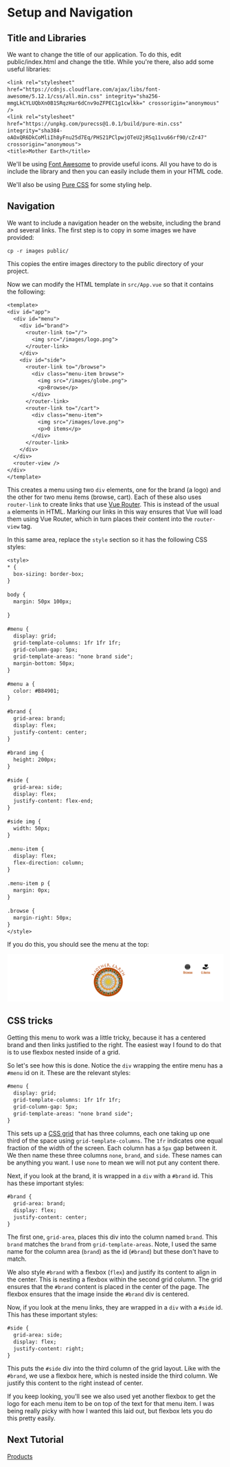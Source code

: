 # Setup and Navigation

## Title and Libraries

We want to change the title of our application. To do this, edit public/index.html and change the title. While you're there, also add some useful libraries:

```
<link rel="stylesheet" href="https://cdnjs.cloudflare.com/ajax/libs/font-awesome/5.12.1/css/all.min.css" integrity="sha256-mmgLkCYLUQbXn0B1SRqzHar6dCnv9oZFPEC1g1cwlkk=" crossorigin="anonymous" />
<link rel="stylesheet" href="https://unpkg.com/purecss@1.0.1/build/pure-min.css" integrity="sha384-oAOxQR6DkCoMliIh8yFnu25d7Eq/PHS21PClpwjOTeU2jRSq11vu66rf90/cZr47" crossorigin="anonymous">
<title>Mother Earth</title>
```

We'll be using [Font Awesome](https://fontawesome.com/) to provide useful icons.
All you have to do is include the library and then you can easily include them in
your HTML code.

We'll also be using [Pure CSS](https://purecss.io/) for some styling help.

## Navigation

We want to include a navigation header on the website, including the brand and
several links. The first step is to copy in some images we have provided:

```
cp -r images public/
```

This copies the entire images directory to the public directory of your project.

Now we can modify the HTML template in `src/App.vue` so that it contains the following:

```
<template>
<div id="app">
  <div id="menu">
    <div id="brand">
      <router-link to="/">
        <img src="/images/logo.png">
      </router-link>
    </div>
    <div id="side">
      <router-link to="/browse">
        <div class="menu-item browse">
          <img src="/images/globe.png">
          <p>Browse</p>
        </div>
      </router-link>
      <router-link to="/cart">
        <div class="menu-item">
          <img src="/images/love.png">
          <p>0 items</p>
        </div>
      </router-link>
    </div>
  </div>
  <router-view />
</div>
</template>
```

This creates a menu using two `div` elements, one for the brand (a logo) and the
other for two menu items (browse, cart). Each of these also uses `router-link`
to create links that use [Vue Router](https://router.vuejs.org/). This is instead
of the usual `a` elements in HTML. Marking our links in this way ensures that
Vue will load them using Vue Router, which in turn places their content into the
`router-view` tag.

In this same area, replace the `style` section so it has the following CSS styles:

```
<style>
* {
  box-sizing: border-box;
}

body {
  margin: 50px 100px;

}

#menu {
  display: grid;
  grid-template-columns: 1fr 1fr 1fr;
  grid-column-gap: 5px;
  grid-template-areas: "none brand side";
  margin-bottom: 50px;
}

#menu a {
  color: #B84901;
}

#brand {
  grid-area: brand;
  display: flex;
  justify-content: center;
}

#brand img {
  height: 200px;
}

#side {
  grid-area: side;
  display: flex;
  justify-content: flex-end;
}

#side img {
  width: 50px;
}

.menu-item {
  display: flex;
  flex-direction: column;
}

.menu-item p {
  margin: 0px;
}

.browse {
  margin-right: 50px;
}
</style>
```

If you do this, you should see the menu at the top:

![navigation](/screenshots/navigation.png)

## CSS tricks

Getting this menu to work was a little tricky, because it has a centered brand
and then links justified to the right. The easiest way I found to do that is
to use flexbox nested inside of a grid.

So let's see how this is done. Notice the `div` wrapping the entire menu
has a `#menu` id on it. These are the relevant styles:

```
#menu {
  display: grid;
  grid-template-columns: 1fr 1fr 1fr;
  grid-column-gap: 5px;
  grid-template-areas: "none brand side";
}
```

This sets up a [CSS grid](https://developer.mozilla.org/en-US/docs/Web/CSS/CSS_Grid_Layout)
that has three columns, each one taking up one third of the space using `grid-template-columns`.
The `1fr` indicates one equal fraction of the width of the screen. Each column has a `5px`
gap between it. We then name these three columns `none`, `brand`, and `side`. These
names can be anything you want. I use `none` to mean we will not put any content there.

Next, if you look at the brand, it is wrapped in a `div` with a `#brand` id. This
has these important styles:

```
#brand {
  grid-area: brand;
  display: flex;
  justify-content: center;
}
```

The first one, `grid-area`, places this div into the column named `brand`. This
`brand` matches the `brand` from `grid-template-areas`. Note, I used the same
name for the column area (`brand`) as the id (`#brand`) but these don't have to
match.

We also style `#brand` with a flexbox (`flex`) and justify its content to align
in the center. This is nesting a flexbox within the second grid column. The grid ensures
that the `#brand` content is placed in the center of the page. The flexbox ensures that
the image inside the `#brand` div is centered.

Now, if you look at the menu links, they are wrapped in a `div` with a `#side` id.
This has these important styles:

```
#side {
  grid-area: side;
  display: flex;
  justify-content: right;
}
```

This puts the `#side` div into the third column of the grid layout. Like with
the `#brand`, we use a flexbox here, which is nested inside the third column.
We justify this content to the right instead of center.

If you keep looking, you'll see we also used yet another flexbox to get the logo
for each menu item to be on top of the text for that menu item. I was being
really picky with how I wanted this laid out, but flexbox lets you do this
pretty easily.

## Next Tutorial

[Products](/tutorials/3-Products.md)
